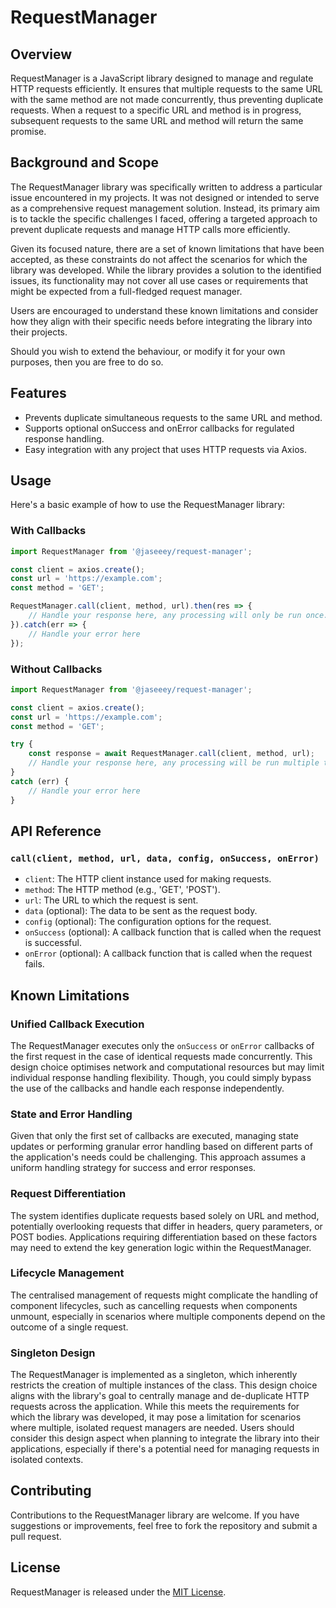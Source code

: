 # RequestManager

## Overview

RequestManager is a JavaScript library designed to manage and regulate HTTP requests efficiently. It ensures that multiple requests to the same URL with the same method are not made concurrently, thus preventing duplicate requests. When a request to a specific URL and method is in progress, subsequent requests to the same URL and method will return the same promise.

## Background and Scope

The RequestManager library was specifically written to address a particular issue encountered in my projects. It was not designed or intended to serve as a comprehensive request management solution. Instead, its primary aim is to tackle the specific challenges I faced, offering a targeted approach to prevent duplicate requests and manage HTTP calls more efficiently.

Given its focused nature, there are a set of known limitations that have been accepted, as these constraints do not affect the scenarios for which the library was developed. While the library provides a solution to the identified issues, its functionality may not cover all use cases or requirements that might be expected from a full-fledged request manager.

Users are encouraged to understand these known limitations and consider how they align with their specific needs before integrating the library into their projects.

Should you wish to extend the behaviour, or modify it for your own purposes, then you are free to do so.

## Features

- Prevents duplicate simultaneous requests to the same URL and method.
- Supports optional onSuccess and onError callbacks for regulated response handling.
- Easy integration with any project that uses HTTP requests via Axios.

## Usage

Here's a basic example of how to use the RequestManager library:

### With Callbacks

```javascript
import RequestManager from '@jaseeey/request-manager';

const client = axios.create();
const url = 'https://example.com';
const method = 'GET';

RequestManager.call(client, method, url).then(res => {
    // Handle your response here, any processing will only be run once.
}).catch(err => {
    // Handle your error here
});
```

### Without Callbacks

```javascript
import RequestManager from '@jaseeey/request-manager';

const client = axios.create();
const url = 'https://example.com';
const method = 'GET';

try {
    const response = await RequestManager.call(client, method, url);
    // Handle your response here, any processing will be run multiple times upon multiple requests.
}
catch (err) {
    // Handle your error here
}
```

## API Reference

### `call(client, method, url, data, config, onSuccess, onError)`

- `client`: The HTTP client instance used for making requests.
- `method`: The HTTP method (e.g., 'GET', 'POST').
- `url`: The URL to which the request is sent.
- `data` (optional): The data to be sent as the request body.
- `config` (optional): The configuration options for the request.
- `onSuccess` (optional): A callback function that is called when the request is successful.
- `onError` (optional): A callback function that is called when the request fails.

## Known Limitations

### Unified Callback Execution

The RequestManager executes only the `onSuccess` or `onError` callbacks of the first request in the case of identical requests made concurrently. This design choice optimises network and computational resources but may limit individual response handling flexibility. Though, you could simply bypass the use of the callbacks and handle each response independently.

### State and Error Handling

Given that only the first set of callbacks are executed, managing state updates or performing granular error handling based on different parts of the application's needs could be challenging. This approach assumes a uniform handling strategy for success and error responses.

### Request Differentiation

The system identifies duplicate requests based solely on URL and method, potentially overlooking requests that differ in headers, query parameters, or POST bodies. Applications requiring differentiation based on these factors may need to extend the key generation logic within the RequestManager.

### Lifecycle Management

The centralised management of requests might complicate the handling of component lifecycles, such as cancelling requests when components unmount, especially in scenarios where multiple components depend on the outcome of a single request.

### Singleton Design
The RequestManager is implemented as a singleton, which inherently restricts the creation of multiple instances of the class. This design choice aligns with the library's goal to centrally manage and de-duplicate HTTP requests across the application. While this meets the requirements for which the library was developed, it may pose a limitation for scenarios where multiple, isolated request managers are needed. Users should consider this design aspect when planning to integrate the library into their applications, especially if there's a potential need for managing requests in isolated contexts.

## Contributing

Contributions to the RequestManager library are welcome. If you have suggestions or improvements, feel free to fork the repository and submit a pull request.

## License

RequestManager is released under the [MIT License](LICENSE).
